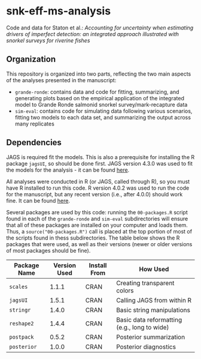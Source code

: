 # snk-eff-ms-analysis
Code and data for Staton et al.: _Accounting for uncertainty when estimating drivers of imperfect detection: an integrated approach illustrated with snorkel surveys for riverine fishes_

## Organization

This repository is organized into two parts, reflecting the two main aspects of the analyses presented in the manuscript:

* `grande-ronde`: contains data and code for fitting, summarizing, and generating plots based on the empirical application of the integrated model to Grande Ronde salmonid snorkel survey/mark-recapture data
* `sim-eval`: contains code for simulating data following various scenarios, fitting two models to each data set, and summarizing the output across many replicates

## Dependencies

JAGS is required fit the models. This is also a prerequisite for installing the R package `jagsUI`, so should be done first. JAGS version 4.3.0 was used to fit the models for the analysis - it can be found [here](<https://sourceforge.net/projects/mcmc-jags/files/JAGS/4.x/>).

All analyses were conducted in R (or JAGS, called through R), so you must have R installed to run this code. R version 4.0.2 was used to run the code for the manuscript, but any recent version (i.e., after 4.0.0) should work fine. It can be found [here](<https://www.r-project.org/>).

Several packages are used by this code: running the `00-packages.R` script found in each of the `grande-ronde` and `sim-eval` subdirectories will ensure that all of these packages are installed on your computer and loads them. Thus, a `source("00-packages.R")` call is placed at the top portion of most of the scripts found in thess subdirectories. The table below shows the R packages that were used, as well as their versions (newer or older versions of most packages should be fine).

| Package Name | Version Used | Install From | How Used                                     |
| ------------ | ------------ | ------------ | -------------------------------------------- |
| `scales`     | 1.1.1        | CRAN         | Creating transparent colors                  |
| `jagsUI`     | 1.5.1        | CRAN         | Calling JAGS from within R                   |
| `stringr`    | 1.4.0        | CRAN         | Basic string manipulations                   |
| `reshape2`   | 1.4.4        | CRAN         | Basic data reformatting (e.g., long to wide) |
| `postpack`   | 0.5.2        | CRAN         | Posterior summarization                      |
| `posterior`  | 1.0.0        | CRAN         | Posterior diagnostics                        |
